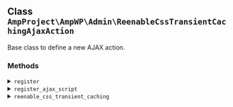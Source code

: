 ## Class `AmpProject\AmpWP\Admin\ReenableCssTransientCachingAjaxAction`

Base class to define a new AJAX action.

### Methods
<details>
<summary><code>register</code></summary>

```php
public register()
```

Register the AJAX action with the WordPress system.


</details>
<details>
<summary><code>register_ajax_script</code></summary>

```php
public register_ajax_script( $hook_suffix )
```

Register the AJAX logic.


</details>
<details>
<summary><code>reenable_css_transient_caching</code></summary>

```php
public reenable_css_transient_caching()
```

Re-enable the CSS Transient caching.

This is triggered via an AJAX call from the Site Health panel.


</details>
